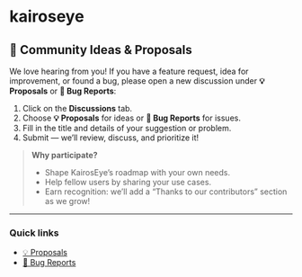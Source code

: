 # kairoseye

## 🤝 Community Ideas & Proposals

We love hearing from you! If you have a feature request, idea for improvement, or found a bug, please open a new discussion under **💡 Proposals** or **🐛 Bug Reports**:

1. Click on the **Discussions** tab.  
2. Choose **💡 Proposals** for ideas or **🐛 Bug Reports** for issues.  
3. Fill in the title and details of your suggestion or problem.  
4. Submit — we’ll review, discuss, and prioritize it!

> **Why participate?**  
> - Shape KairosEye’s roadmap with your own needs.  
> - Help fellow users by sharing your use cases.  
> - Earn recognition: we’ll add a “Thanks to our contributors” section as we grow!

---

### Quick links

- [💡 Proposals](https://github.com/cdev92/kairoseye/discussions/categories/Proposals)  
- [🐛 Bug Reports](https://github.com/cdev92/kairoseye/issues?q=is%3Aissue+is%3Aopen+label%3Abug)  
